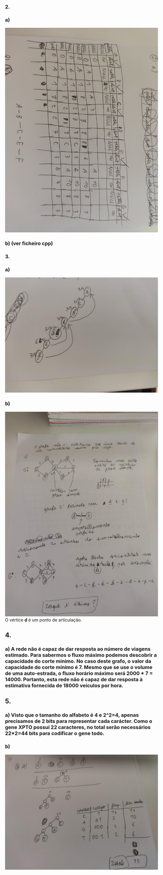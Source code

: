 ### 2.
### a)
![](2a.jpg)
### b) (ver ficheiro cpp)

### 3.
### a)
![](3a.jpg)
### b)
![](3b.jpg)
O vértice **d** é um ponto de articulação.

## 4.
### a) A rede não é capaz de dar resposta ao número de viagens estimado. Para sabermos o fluxo máximo podemos descobrir a capacidade do corte mínimo. No caso deste grafo, o valor da capacidade do corte mínimo é 7. Mesmo que se use o volume de uma auto-estrada, o fluxo horário máximo será 2000 * 7 = 14000. Portanto, esta rede não é capaz de dar resposta à estimativa fornecida de 18000 veículos por hora.

## 5.
### a) Visto que o tamanho do alfabeto é 4 e 2^2=4, apenas precisamos de 2 bits para representar cada carácter. Como o gene XPTO possui 22 caracteres, no total serão necessários 22*2=44 bits para codificar o gene todo.
### b)
![](5b.jpg)